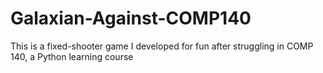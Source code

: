 # Galaxian-Against-COMP140
This is a fixed-shooter game I developed for fun after struggling in COMP 140, a Python learning course
